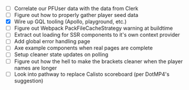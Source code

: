 - [ ] Correlate our PFUser data with the data from Clerk
- [ ] Figure out how to properly gather player seed data
- [x] Wire up GQL tooling (Apollo, playground, etc.)
- [ ] Figure out Webpack PackFileCacheStrategy warning at buildtime
- [ ] Extract out loading for SSR components to it's own context provider
- [ ] Add global error handling page
- [ ] Axe example components when real pages are complete
- [ ] Setup cleaner state updates on polling
- [ ] Figure out how the hell to make the brackets cleaner when the player names are longer
- [ ] Look into pathway to replace Calisto scoreboard (per DotMP4's suggestion)

